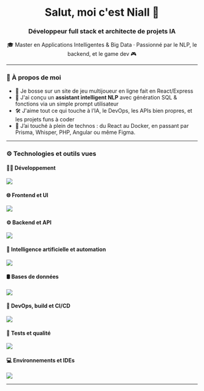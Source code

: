 <h1 align="center">Salut, moi c'est Niall 👋</h1>
<h3 align="center">Développeur full stack et architecte de projets IA</h3>

<p align="center">
  🎓 Master en Applications Intelligentes & Big Data · Passionné par le NLP, le backend, et le game dev 🎮
</p>

---

### 🧠 À propos de moi

- 🔭 Je bosse sur un site de jeu multijoueur en ligne fait en React/Express
- 🤖 J'ai conçu un **assistant intelligent NLP** avec génération SQL & fonctions via un simple prompt utilisateur
- 🛠️ J'aime tout ce qui touche à l’IA, le DevOps, les APIs bien propres, et les projets funs à coder
- 💬 J’ai touché à plein de technos : du React au Docker, en passant par Prisma, Whisper, PHP, Angular ou même Figma.

---

### ⚙️ Technologies et outils vues

#### 🧑‍💻 Développement
<p align="left">
  <img src="https://skillicons.dev/icons?i=ts,js,python,java,electron,php,perl,cs,scala,bash&theme=light" />
</p>

#### 🌐 Frontend et UI
<p align="left">
  <img src="https://skillicons.dev/icons?i=react,angular,vue,html,css,sass,materialui,figma&theme=light" />
</p>

#### ⚙️ Backend et API
<p align="left">
  <img src="https://skillicons.dev/icons?i=nodejs,express,nestjs,symfony,django,fastapi,flask,graphql,prisma,redis&theme=light" />
</p>

#### 🧠 Intelligence artificielle et automation
<p align="left">
  <img src="https://skillicons.dev/icons?i=pytorch,selenium,tensorflow&theme=light" />
</p>

#### 🛢️ Bases de données
<p align="left">
  <img src="https://skillicons.dev/icons?i=mysql,sqlite,mongodb,postgres&theme=light" />
</p>

#### 🐳 DevOps, build et CI/CD
<p align="left">
  <img src="https://skillicons.dev/icons?i=docker,nginx,webpack,npm,yarn,vite,git,github,gitlab&theme=light" />
</p>

#### 🧪 Tests et qualité
<p align="left">
  <img src="https://skillicons.dev/icons?i=postman,jest&theme=light" />
</p>

#### 💻 Environnements et IDEs
<p align="left">
  <img src="https://skillicons.dev/icons?i=vscode,visualstudio,androidstudio,idea,eclipse,debian,windows,linux,kali,powershell&theme=light" />
</p>

<!-- #### 🌐 Divers
<p align="left">
  <img src="https://skillicons.dev/icons?i=stackoverflow,discord,gmail,codepen,ps&theme=light" />
</p> -->

---
